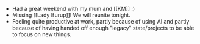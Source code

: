 - Had a great weekend with my mum and [[KM]] :)
- Missing [[Lady Burup]]! We will reunite tonight.
- Feeling quite productive at work, partly because of using AI and partly because of having handed off enough "legacy" state/projects to be able to focus on new things.
